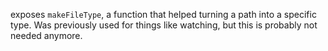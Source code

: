 exposes `makeFileType`, a function that helped turning a path into a specific type. Was previously used for things like watching, but this is probably not needed anymore.
